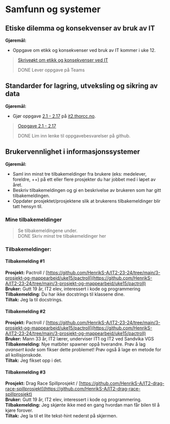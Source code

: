# Samfunn og systemer

## Etiske dilemma og konsekvenser av bruk av IT

**Gjøremål:**
- Oppgave om etikk og konsekvenser ved bruk av IT kommer i uke 12.

> [Skriveøkt om etikk og konsekvenser ved IT](https://github.com/HenrikS-A/IT2-23-24/blob/main/3-prosjekt-og-mappearbeid/uke12/Henrik%20-%20Skrive%C3%B8kt%20etikk%20og%20konsekvenser%20ved%20IT.docx)
> 
> DONE Lever oppgave på Teams


## Standarder for lagring, utveksling og sikring av data

**Gjøremål:**
- Gjør oppgave [2.1  - 2.17](https://it2.thorcc.no/databehandling-og-algoritmer/oversikt) på [it2.thorcc.no](https://it2.thorcc.no).
  
> [Oppgave 2.1 - 2.17](https://github.com/HenrikS-A/IT2-23-24/tree/main/1-databehandling-og-algoritmer/oppgaver_oversikt)
> 
> DONE Lim inn lenke til oppgavebesvarelser på github.


## Brukervennlighet i informasjonssystemer

**Gjøremål:**
- Saml inn minst tre tilbakemeldinger fra brukere  (eks: medelever, foreldre, ++) på ett eller flere prosjekter du har jobbet med i løpet av året.
- Beskriv tilbakemeldingen og gi en beskrivelse av brukeren som har gitt tilbakemeldingen.
- Oppdater prosjektet/prosjektene slik at brukerens tilbakemeldinger blir tatt hensyn til.

### Mine tilbakemeldinger
> Se tilbakemeldingene under.  
> DONE Skriv minst tre tilbakemeldinger her

### Tilbakemeldinger:  

#### Tilbakemelding #1  

**Prosjekt:** Pactroll / [https://github.com/HenrikS-A/IT2-23-24/tree/main/3-prosjekt-og-mappearbeid/uke15/pactroll](https://github.com/HenrikS-A/IT2-23-24/tree/main/3-prosjekt-og-mappearbeid/uke15/pactroll)  
**Bruker:** Gutt 19 år, IT2 elev, interessert i kode og programmering  
**Tilbakemelding:** Du har ikke docstrings til klassene dine.  
**Tiltak:** Jeg la til docstrings.  

#### Tilbakemelding #2  

**Prosjekt:** Pactroll / [https://github.com/HenrikS-A/IT2-23-24/tree/main/3-prosjekt-og-mappearbeid/uke15/pactroll](https://github.com/HenrikS-A/IT2-23-24/tree/main/3-prosjekt-og-mappearbeid/uke15/pactroll)  
**Bruker:** Mann 33 år, IT2 lærer, underviser IT1 og IT2 ved Sandvika VGS  
**Tilbakemelding:** Nye matbiter spawner oppå hverandre. Prøv å lag *avansert kode* som fikser dette problemet! Prøv også å lage en metode for all kollisjonskode.  
**Tiltak:** Jeg fikset opp i det.  

#### Tilbakemelding #3  

**Prosjekt:** Drag Race Spillprosjekt / [https://github.com/HenrikS-A/IT2-drag-race-spillprosjekt](https://github.com/HenrikS-A/IT2-drag-race-spillprosjekt)  
**Bruker:** Gutt 19 år, IT2 elev, interessert i kode og programmering.  
**Tilbakemelding:** Jeg skjønte ikke med en gang hvordan man får bilen til å kjøre forover.   
**Tiltak:** Jeg la til et lite tekst-hint nederst på skjermen.   
